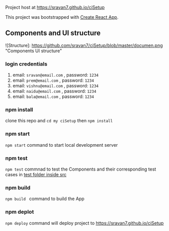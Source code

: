 
Project host at <https://sravan7.github.io/ciSetup>

This project was bootstrapped with [Create React App](https://github.com/facebook/create-react-app).

## Components and UI structure
![Structure]: https://github.com/sravan7/ciSetup/blob/master/documen.png "Components UI structure"

### login credentials
  1. email: `sravan@email.com` , password: `1234`
  2. email: `prem@email.com` , password: `1234`
  3. email: `vishnu@email.com` , password: `1234`
  4. email: `naidu@email.com` , password: `1234`
  5. email: `bala@email.com` , password: `1234`

### npm install 
  clone this repo and `cd my ciSetup` then `npm install`
### npm start
  `npm start` command to start local development server

### npm test 
  `npm test` commnad to test the Components and their corresponding test cases in [test folder inside src](../blob/master/src/__test__)
### npm build
  `npm build ` command to build the App
### npm deplot
  `npm deploy` command will deploy project to <https://sravan7.github.io/ciSetup>